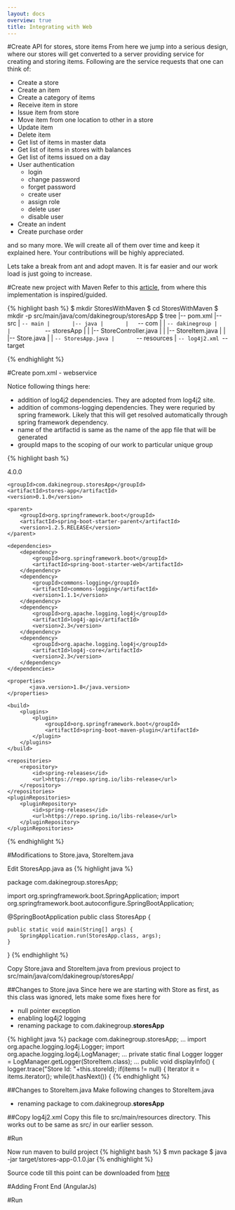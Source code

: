 ```yaml
---
layout: docs
overview: true
title: Integrating with Web
---
```


#Create API for stores, store items
From here we jump into a serious design, where our stores will get converted to a server providing service for creating and storing items. Following are the service requests that one can think of:

+ Create a store
+ Create an item
+ Create a category of items
+ Receive item in store
+ Issue item from store
+ Move item from one location to other in a store
+ Update item
+ Delete item
+ Get list of items in master data
+ Get list of items in stores with balances
+ Get list of items issued on a day
+ User authentication
    * login
    * change password
    * forget password
    * create user
    * assign role
    * delete user
    * disable user
+ Create an indent
+ Create purchase order

and so many more. We will create all of them over time and keep it explained here. Your contributions will be highly appreciated.

Lets take a break from ant and adopt maven. It is far easier and our work load is just going to increase.

#Create new project with Maven
Refer to this [article](http://spring.io/guides/gs/rest-service/#initial), from where this implementation is inspired/guided.

{% highlight bash %}
$ mkdir StoresWithMaven
$ cd StoresWithMaven
$ mkdir -p src/main/java/com/dakinegroup/storesApp
$ tree
|-- pom.xml
|-- src
|   `-- main
|       |-- java
|       |   `-- com
|       |       `-- dakinegroup
|       |           `-- storesApp
|       |               |-- StoreController.java
|       |               |-- StoreItem.java
|       |               |-- Store.java
|       |               `-- StoresApp.java
|       `-- resources
|           `-- log4j2.xml
`-- target
   

{% endhighlight %}


#Create pom.xml - webservice

Notice following things here:

+ addition of log4j2 dependencies. They are adopted from log4j2 site.
+ addition of commons-logging dependencies. They were requried by spring framework. Likely that this will get resolved automatically through spring framework dependency.
+ name of the artifactid is same as the name of the app file that will be generated
+ groupId maps to the scoping of our work to particular unique group

{% highlight bash %}
<?xml version="1.0" encoding="UTF-8"?>
<project xmlns="http://maven.apache.org/POM/4.0.0" xmlns:xsi="http://www.w3.org/2001/XMLSchema-instance"
    xsi:schemaLocation="http://maven.apache.org/POM/4.0.0 http://maven.apache.org/xsd/maven-4.0.0.xsd">
    <modelVersion>4.0.0</modelVersion>

    <groupId>com.dakinegroup.storesApp</groupId>
    <artifactId>stores-app</artifactId>
    <version>0.1.0</version>

    <parent>
        <groupId>org.springframework.boot</groupId>
        <artifactId>spring-boot-starter-parent</artifactId>
        <version>1.2.5.RELEASE</version>
    </parent>

    <dependencies>
        <dependency>
            <groupId>org.springframework.boot</groupId>
            <artifactId>spring-boot-starter-web</artifactId>
        </dependency>
        <dependency>
            <groupId>commons-logging</groupId>
            <artifactId>commons-logging</artifactId>
            <version>1.1.1</version>
        </dependency>
        <dependency>
            <groupId>org.apache.logging.log4j</groupId>
            <artifactId>log4j-api</artifactId>
            <version>2.3</version>
        </dependency>
        <dependency>
            <groupId>org.apache.logging.log4j</groupId>
            <artifactId>log4j-core</artifactId>
            <version>2.3</version>
        </dependency>
    </dependencies>

    <properties>
           <java.version>1.8</java.version>
    </properties>

    <build>
        <plugins>
            <plugin>
                <groupId>org.springframework.boot</groupId>
                <artifactId>spring-boot-maven-plugin</artifactId>
            </plugin>
        </plugins>
    </build>

    <repositories>
        <repository>
            <id>spring-releases</id>
            <url>https://repo.spring.io/libs-release</url>
        </repository>
    </repositories>
    <pluginRepositories>
        <pluginRepository>
            <id>spring-releases</id>
            <url>https://repo.spring.io/libs-release</url>
        </pluginRepository>
    </pluginRepositories>
</project>

{% endhighlight %}

#Modifications to Store.java, StoreItem.java

Edit StoresApp.java as
{% highlight java %}

package com.dakinegroup.storesApp;

import org.springframework.boot.SpringApplication;
import org.springframework.boot.autoconfigure.SpringBootApplication;

@SpringBootApplication
public class StoresApp {

    public static void main(String[] args) {
        SpringApplication.run(StoresApp.class, args);
    }
}
{% endhighlight %}

Copy Store.java and StoreItem.java from previous project to src/main/java/com/dakinegroup/storesApp/



##Changes to Store.java
Since here we are starting with Store as first, as this class was ignored, lets make some fixes here for 

+ null pointer exception
+ enabling log4j2 logging
+ renaming package to com.dakinegroup.**storesApp**

{% highlight java %}
package com.dakinegroup.storesApp;
...
import org.apache.logging.log4j.Logger;
import org.apache.logging.log4j.LogManager;
...
private static final Logger logger = LogManager.getLogger(StoreItem.class);
...
public void displayInfo() {
    logger.trace("Store Id: "+this.storeId);
    if(items != null) {
    Iterator<StoreItem> it = items.iterator();
    while(it.hasNext()) {
{% endhighlight %}

##Changes to StoreItem.java
Make following changes to StoreItem.java

+ renaming package to com.dakinegroup.**storesApp**

##Copy log4j2.xml
Copy this file to src/main/resources directory. This works out to be same as src/ in our earlier sesson.

#Run

Now run maven to build project
{% highlight bash %}
$ mvn package
$ java -jar target/stores-app-0.1.0.jar
{% endhighlight %}

Source code till this point can be downloaded from [here](https://github.com/vineetma/springtutorial/tree/a6ecd6a5438518f87ab857cba37095b8051037c4/StoresWithMaven)

#Adding Front End (AngularJs)


#Run

